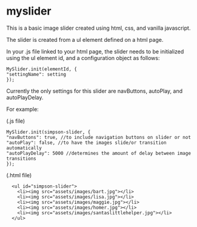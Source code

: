 # myslider

This is a basic image slider created using html, css, and vanilla javascript.

The slider is created from a ul element defined on a html page.

In your .js file linked to your html page, the slider needs to be initialized using the ul element id,
and a configuration object as follows:

```
MySlider.init(elementId, {
"settingName": setting
});
```

Currently the only settings for this slider are navButtons, autoPlay, and autoPlayDelay.

For example:

(.js file)
```
MySlider.init(simpson-slider, {
"navButtons": true, //to include navigation buttons on slider or not
"autoPlay": false, //to have the images slide/or transition automatically
"autoPlayDelay": 5000 //determines the amount of delay between image transitions
});
```

(.html file)
```
  <ul id="simpson-slider">
    <li><img src="assets/images/bart.jpg"></li>
    <li><img src="assets/images/lisa.jpg"></li>
    <li><img src="assets/images/maggie.jpg"></li>
    <li><img src="assets/images/homer.jpg"></li>
    <li><img src="assets/images/santaslittlehelper.jpg"></li>
  </ul>
```
